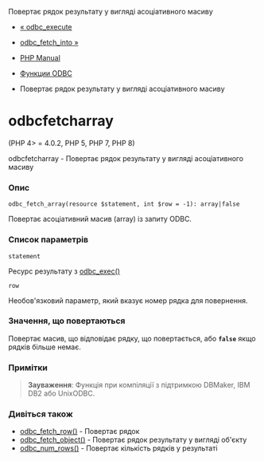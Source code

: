 Повертає рядок результату у вигляді асоціативного масиву

-   [« odbc\_execute](function.odbc-execute.html)
    
-   [odbc\_fetch\_into »](function.odbc-fetch-into.html)
    
-   [PHP Manual](index.html)
    
-   [Функции ODBC](ref.uodbc.html)
    
-   Повертає рядок результату у вигляді асоціативного масиву
    

# odbcfetcharray

(PHP 4> = 4.0.2, PHP 5, PHP 7, PHP 8)

odbcfetcharray - Повертає рядок результату у вигляді асоціативного масиву

### Опис

```methodsynopsis
odbc_fetch_array(resource $statement, int $row = -1): array|false
```

Повертає асоціативний масив (array) із запиту ODBC.

### Список параметрів

`statement`

Ресурс результату з [odbc\_exec()](function.odbc-exec.html)

`row`

Необов'язковий параметр, який вказує номер рядка для повернення.

### Значення, що повертаються

Повертає масив, що відповідає рядку, що повертається, або **`false`** якщо рядків більше немає.

### Примітки

> **Зауваження**: Функція при компіляції з підтримкою DBMaker, IBM DB2 або UnixODBC.

### Дивіться також

-   [odbc\_fetch\_row()](function.odbc-fetch-row.html) - Повертає рядок
-   [odbc\_fetch\_object()](function.odbc-fetch-object.html) - Повертає рядок результату у вигляді об'єкту
-   [odbc\_num\_rows()](function.odbc-num-rows.html) - Повертає кількість рядків у результаті